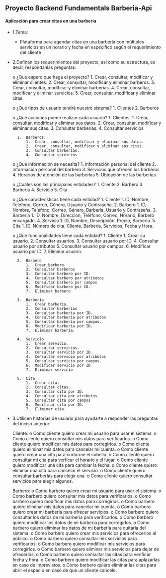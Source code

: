 
## Proyecto Backend Fundamentals Barberia-Api
#### Aplicación para crear citas en una barberia 

- 1.Tema:
	-	Plataforma para agendar citas en una barbería con múltiples servicios en un horario y fecha en específico según el requerimiento del cliente  

- 2.Definan los requerimientos del proyecto, así como su estructura, es decir, respondanlas preguntas:

	o	¿Qué espero que haga el proyecto?
		1.	Crear, consultar, modificar y eliminar clientes.
		2.	Crear, consultar, modificar y eliminar barberos.
		3.	Crear, consultar, modificar y eliminar barberías.
		4.	Crear, consultar, modificar y eliminar servicios.
		5.	Crear, consultar, modificar y eliminar citas

	o	¿Qué tipos de usuario tendrá nuestro sistema?
		1.	Clientes
		2.	Barberos

	o	¿Qué acciones puede realizar cada usuario?
		1.	Clientes:
			1.	Crear, consultar, modificar y eliminar sus datos.
			2.	Crear, consultar, modificar y eliminar sus citas.
			3.	Consultar barberías.
			4.	Consultar servicios

		1.	Barberos:
			1.	Crear, consultar, modificar y eliminar sus datos.
			2.	Crear, consultar, modificar y eliminar sus citas.
			3.	Consultar barberías.
			4.	Consultar servicios

	o	¿Qué información se necesita?
		1.	Información personal del cliente
		2.	Información personal del barbero
		3.	Servicios que ofrecen los barberos
		4.	Horarios de atención de las barberías
		5.	Ubicación de las barberías

	o	¿Cuáles son las principales entidades?
		1.	Cliente
		2.	Barbero
		3.	Barbería
		4.	Servicio
		5.	Cita

	o	¿Qué características tiene cada entidad?
		1.	Cliente
			1.	ID, Nombre, Teléfono, Correo, Género, Usuario y Contraseña.
		2.	Barbero
			1.	ID, Nombre, Teléfono, Correo, Género, Barbería, Usuario y Contraseña.
		3.	Barbería
			1.	ID, Nombre, Dirección, Teléfono, Correo, Horario, Barbero encargado.
		4.	Servicio
			1.	ID, Nombre, Descripción, Precio, Barberia.
		5.	Cita
			1.	ID, Número de cita, Cliente, Barbería, Servicios, Fecha y Hora.

	o	¿Qué funcionalidades tiene cada entidad?
		1.	Cliente
			1.	Crear su usuario.
			2.	Consultar usuarios.
			3.	Consultar usuario por ID.
			4.	Consultar usuario por atributos
			5.	Consultar usuario por campos. 
			6.	Modificar usuario por ID.
			7.	Eliminar usuario.

		2.	Barbero
			1.	Crear barbero.
			2.	Consultar barberos
			3.	Consultar barbero por ID.
			4.	Consultar barbero por atributos
			5.	Consultar barbero por campos
			6.	Modificar barbero por ID.
			7.	Eliminar barbero

		3.	Barbería
			1.	Crear barbería.
			2.	Consultar barberías
			3.	Consultar barbería por ID.
			4.	Consultar barbería por atributos
			5.	Consultar barbería por campos.
			6.	Modificar barbería por ID.
			7.	Eliminar barbería.

		4.	Servicio
			1.	Crear servicio.
			2.	Consultar servicios.
			3.	Consultar servicio por ID.
			4.	Consultar servicio por atributos
			5.	Consultar servicio por campos.
			6.	Modificar servicio por ID
			7.	Eliminar servicio

		5.	Cita
			1.	Crear cita.
			2.	Consultar citas.
			3.	Consultar cita por ID.
			4.	Consultar cita por atributos
			5.	Consultar cita por campos
			6.	Modificar cita por ID.
			7.	Eliminar cita.

- 3.Utilicen historias de usuario para ayudarte a responder las preguntas del inciso anterior:

	Cliente:
		o	Como cliente quiero crear mi usuario para usar el sistema.
		o	Como cliente quiero consultar mis datos para verificarlos.
		o	Como cliente quiero modificar mis datos para corregirlos.
		o	Como cliente quiero eliminar mis datos para cancelar mi cuenta.
		o	Como cliente quiero crear una cita para cortarme el cabello.
		o	Como cliente quiero consultar mi cita para verficar el horario y el lugar.
		o	Como cliente quiero modificar una cita para cambiar la fecha.
		o	Como cliente quiero eliminar una cita para cancelar el servicio.
		o	Como cliente quiero consultar barberías para elegir una.
		o	Como cliente quiero consultar servicios para elegir algunos.

	Barbero:
		o	Como barbero quiero crear mi usuario para usar el sistema.
		o	Como barbero quiero consultar mis datos para verificarlos.
		o	Como barbero quiero modificar mis datos para corregirlos.
		o	Como barbero quiero eliminar mis datos para cancelar mi cuenta.
		o	Como barbero quiero crear mi barberia para ofrecer servicios.
		o	Como barbero quiero consultar los datos de mi barbería para verificarlos.
		o	Como barbero quiero modificar los datos de mi barbería para corregirlos.
		o	Como barbero quiero eliminar los datos de mi barbería para quitarla del sistema.
		o	Como barbero quiero crear mis servicios para ofrecerlos al público.
		o	Como barbero quiero consultar mis servicios para verificarlos.
		o	Como barbero quiero modificar mis servicios para corregirlos.
		o	Como barbero quiero eliminar mis servicios para dejar de ofrecerlos.
		o	Como barbero quiero consultar las citas para verificar fecha y hora.
		o	Como barbero quiero modificar las citas para aplazarlas en caso de imprevistos.
		o	Como barbero quiero eliminar las citas para abrir el espacio en caso de que un cliente cancele.
